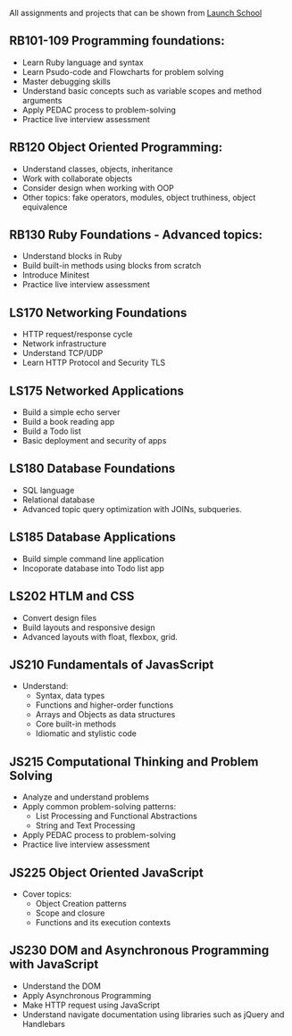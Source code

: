 All assignments and projects that can be shown from [Launch School](https://launchschool.com/)

## RB101-109 Programming foundations:
  - Learn Ruby language and syntax
  - Learn Psudo-code and Flowcharts for problem solving
  - Master debugging skills
  - Understand basic concepts such as variable scopes and method arguments
  - Apply PEDAC process to problem-solving
  - Practice live interview assessment

## RB120 Object Oriented Programming:
  - Understand classes, objects, inheritance
  - Work with collaborate objects
  - Consider design when working with OOP
  - Other topics: fake operators, modules, object truthiness, object equivalence

## RB130 Ruby Foundations - Advanced topics:
  - Understand blocks in Ruby
  - Build built-in methods using blocks from scratch
  - Introduce Minitest
  - Practice live interview assessment

## LS170 Networking Foundations
  - HTTP request/response cycle
  - Network infrastructure
  - Understand TCP/UDP
  - Learn HTTP Protocol and Security TLS

## LS175 Networked Applications
  - Build a simple echo server
  - Build a book reading app
  - Build a Todo list
  - Basic deployment and security of apps

## LS180 Database Foundations
  - SQL language
  - Relational database
  - Advanced topic query optimization with JOINs, subqueries.

## LS185 Database Applications
  - Build simple command line application
  - Incoporate database into Todo list app

## LS202 HTLM and CSS
  - Convert design files
  - Build layouts and responsive design
  - Advanced layouts with float, flexbox, grid.

## JS210 Fundamentals of JavasScript
  - Understand: 
    - Syntax, data types
    - Functions and higher-order functions
    - Arrays and Objects as data structures
    - Core built-in methods
    - Idiomatic and stylistic code

## JS215 Computational Thinking and Problem Solving
  - Analyze and understand problems
  - Apply common problem-solving patterns:
    - List Processing and Functional Abstractions
    - String and Text Processing
  - Apply PEDAC process to problem-solving
  - Practice live interview assessment

## JS225 Object Oriented JavaScript
  - Cover topics:
    - Object Creation patterns
    - Scope and closure
    - Functions and its execution contexts

## JS230 DOM and Asynchronous Programming with JavaScript
  - Understand the DOM
  - Apply Asynchronous Programming
  - Make HTTP request using JavaScript
  - Understand navigate documentation using libraries such as jQuery and Handlebars  
